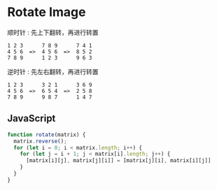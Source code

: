 # Rotate Image

顺时针 : 先上下翻转，再进行转置
```
1 2 3      7 8 9      7 4 1
4 5 6  =>  4 5 6  =>  8 5 2
7 8 9      1 2 3      9 6 3
```

逆时针 : 先左右翻转，再进行转置
```
1 2 3      3 2 1      3 6 9
4 5 6  =>  6 5 4  =>  2 5 8
7 8 9      9 8 7      1 4 7
```

## JavaScript
```javascript
function rotate(matrix) {
  matrix.reverse();
  for (let i = 0; i < matrix.length; i++) {
    for (let j = i + 1; j < matrix[i].length; j++) {
      [matrix[i][j], matrix[j][i]] = [matrix[j][i], matrix[i][j]]
    }
  }
}
```
